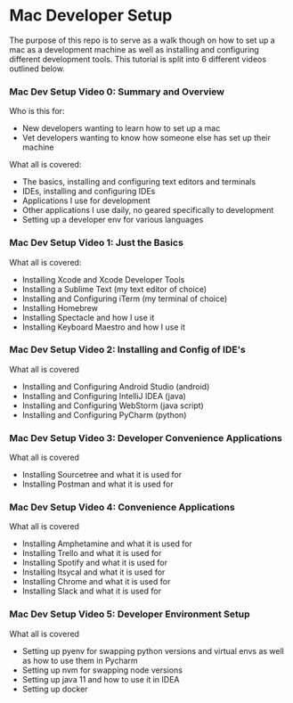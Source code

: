 # Mac Developer Setup
The purpose of this repo is to serve as a walk though on how to set up a mac as a development machine as well as installing and configuring different development tools. This tutorial is split into 6 different videos outlined below.

### Mac Dev Setup Video 0: Summary and Overview
Who is this for:
* New developers wanting to learn how to set up a mac
* Vet developers wanting to know how someone else has set up their machine

What all is covered:
* The basics, installing and configuring text editors and terminals
* IDEs, installing and configuring IDEs
* Applications I use for development
* Other applications I use daily, no geared specifically to development
* Setting up a developer env for various languages

### Mac Dev Setup Video 1: Just the Basics
What all is covered:
* Installing Xcode and Xcode Developer Tools
* Installing a Sublime Text (my text editor of choice)
* Installing and Configuring iTerm (my terminal of choice)
* Installing Homebrew
* Installing Spectacle and how I use it
* Installing Keyboard Maestro and how I use it

### Mac Dev Setup Video 2: Installing and Config of IDE's
What all is covered
* Installing and Configuring Android Studio (android)
* Installing and Configuring IntelliJ IDEA (java)
* Installing and Configuring WebStorm (java script)
* Installing and Configuring PyCharm (python)

### Mac Dev Setup Video 3: Developer Convenience Applications
What all is covered
* Installing Sourcetree and what it is used for
* Installing Postman and what it is used for

### Mac Dev Setup Video 4: Convenience Applications
What all is covered
* Installing Amphetamine and what it is used for
* Installing Trello and what it is used for
* Installing Spotify and what it is used for
* Installing Itsycal and what it is used for
* Installing Chrome and what it is used for
* Installing Slack and what it is used for 

### Mac Dev Setup Video 5: Developer Environment Setup
What all is covered
* Setting up pyenv for swapping python versions and virtual envs as well as how to use them in Pycharm
* Setting up nvm for swapping node versions
* Setting up java 11 and how to use it in IDEA
* Setting up docker